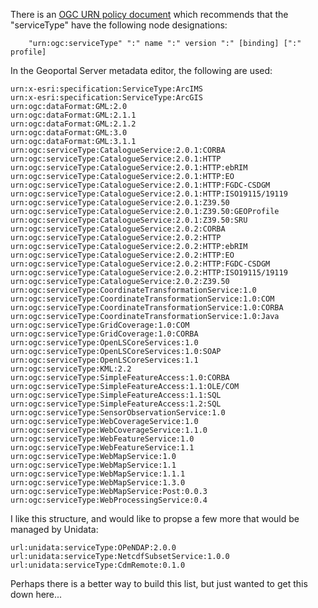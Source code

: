 There is an [OGC URN policy document](http://www.opengeospatial.org/ogcUrnPolicy) which recommends that
the "serviceType" have the following node designations:
```
    "urn:ogc:serviceType" ":" name ":" version ":" [binding] [":" profile]
```
In the Geoportal Server metadata editor, the following are used:
```
urn:x-esri:specification:ServiceType:ArcIMS
urn:x-esri:specification:ServiceType:ArcGIS
urn:ogc:dataFormat:GML:2.0
urn:ogc:dataFormat:GML:2.1.1
urn:ogc:dataFormat:GML:2.1.2
urn:ogc:dataFormat:GML:3.0
urn:ogc:dataFormat:GML:3.1.1
urn:ogc:serviceType:CatalogueService:2.0.1:CORBA
urn:ogc:serviceType:CatalogueService:2.0.1:HTTP
urn:ogc:serviceType:CatalogueService:2.0.1:HTTP:ebRIM
urn:ogc:serviceType:CatalogueService:2.0.1:HTTP:EO
urn:ogc:serviceType:CatalogueService:2.0.1:HTTP:FGDC-CSDGM
urn:ogc:serviceType:CatalogueService:2.0.1:HTTP:ISO19115/19119
urn:ogc:serviceType:CatalogueService:2.0.1:Z39.50
urn:ogc:serviceType:CatalogueService:2.0.1:Z39.50:GEOProfile
urn:ogc:serviceType:CatalogueService:2.0.1:Z39.50:SRU
urn:ogc:serviceType:CatalogueService:2.0.2:CORBA
urn:ogc:serviceType:CatalogueService:2.0.2:HTTP
urn:ogc:serviceType:CatalogueService:2.0.2:HTTP:ebRIM
urn:ogc:serviceType:CatalogueService:2.0.2:HTTP:EO
urn:ogc:serviceType:CatalogueService:2.0.2:HTTP:FGDC-CSDGM
urn:ogc:serviceType:CatalogueService:2.0.2:HTTP:ISO19115/19119
urn:ogc:serviceType:CatalogueService:2.0.2:Z39.50
urn:ogc:serviceType:CoordinateTransformationService:1.0
urn:ogc:serviceType:CoordinateTransformationService:1.0:COM
urn:ogc:serviceType:CoordinateTransformationService:1.0:CORBA
urn:ogc:serviceType:CoordinateTransformationService:1.0:Java
urn:ogc:serviceType:GridCoverage:1.0:COM
urn:ogc:serviceType:GridCoverage:1.0:CORBA
urn:ogc:serviceType:OpenLSCoreServices:1.0
urn:ogc:serviceType:OpenLSCoreServices:1.0:SOAP
urn:ogc:serviceType:OpenLSCoreServices:1.1
urn:ogc:serviceType:KML:2.2
urn:ogc:serviceType:SimpleFeatureAccess:1.0:CORBA
urn:ogc:serviceType:SimpleFeatureAccess:1.1:OLE/COM
urn:ogc:serviceType:SimpleFeatureAccess:1.1:SQL
urn:ogc:serviceType:SimpleFeatureAccess:1.2:SQL
urn:ogc:serviceType:SensorObservationService:1.0
urn:ogc:serviceType:WebCoverageService:1.0
urn:ogc:serviceType:WebCoverageService:1.1.0
urn:ogc:serviceType:WebFeatureService:1.0
urn:ogc:serviceType:WebFeatureService:1.1
urn:ogc:serviceType:WebMapService:1.0
urn:ogc:serviceType:WebMapService:1.1
urn:ogc:serviceType:WebMapService:1.1.1
urn:ogc:serviceType:WebMapService:1.3.0
urn:ogc:serviceType:WebMapService:Post:0.0.3
urn:ogc:serviceType:WebProcessingService:0.4
```
I like this structure, and would like to propse a few more that would be managed by Unidata:
```
url:unidata:serviceType:OPeNDAP:2.0.0
url:unidata:serviceType:NetcdfSubsetService:1.0.0
url:unidata:serviceType:CdmRemote:0.1.0
```

Perhaps there is a better way to build this list, but just wanted to get this down here...
